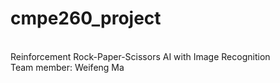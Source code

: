 # cmpe260_project
 </br>
Reinforcement Rock-Paper-Scissors AI with Image Recognition </br>
Team member: Weifeng Ma  </br>
